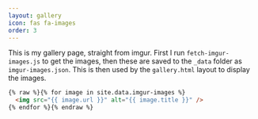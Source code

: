 ```yaml
---
layout: gallery
icon: fas fa-images
order: 3
---
```


This is my gallery page, straight from imgur. First I run `fetch-imgur-images.js` to get the images, then these are saved to the `_data` folder as `imgur-images.json`. This is then used by the `gallery.html` layout to display the images. 

```html
{% raw %}{% for image in site.data.imgur-images %}
  <img src="{{ image.url }}" alt="{{ image.title }}" />
{% endfor %}{% endraw %}
```